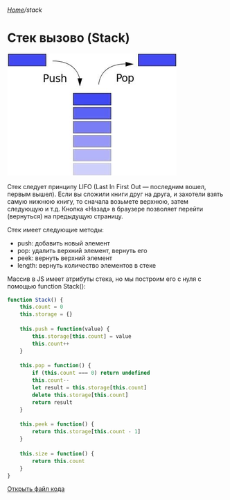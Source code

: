 ###### [Home][домой]/stack

# Стек вызово (Stack)
![Alt text](stack.png)

Стек следует принципу LIFO (Last In First Out — последним вошел, первым вышел). Если вы сложили книги друг на друга, и захотели взять самую нижнюю книгу, то сначала возьмете верхнюю, затем следующую и т.д. Кнопка «Назад» в браузере позволяет перейти (вернуться) на предыдущую страницу.

Стек имеет следующие методы:

- push: добавить новый элемент
- pop: удалить верхний элемент, вернуть его
- peek: вернуть верхний элемент
- length: вернуть количество элементов в стеке

Массив в JS имеет атрибуты стека, но мы построим его с нуля с помощью function Stack():

```javascript
function Stack() {
    this.count = 0
    this.storage = {}

    this.push = function(value) {
        this.storage[this.count] = value
        this.count++
    }

    this.pop = function() {
        if (this.count === 0) return undefined
        this.count--
        let result = this.storage[this.count]
        delete this.storage[this.count]
        return result
    }

    this.peek = function() {
        return this.storage[this.count - 1]
    }

    this.size = function() {
        return this.count
    }
}
```
[Открыть файл кода][open]





[open]: ./Stack.js 'Открыть js файл'
[домой]: ../../README.md 'Вернуться на начальную страницу'